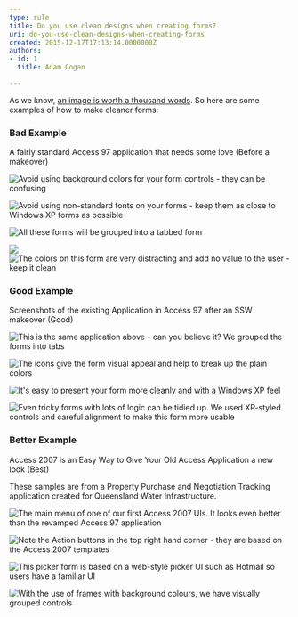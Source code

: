 ```yaml
---
type: rule
title: Do you use clean designs when creating forms?
uri: do-you-use-clean-designs-when-creating-forms
created: 2015-12-17T17:13:14.0000000Z
authors:
- id: 1
  title: Adam Cogan

---
```


As we know, [an image is worth a thousand words](/_layouts/15/FIXUPREDIRECT.ASPX?WebId=3dfc0e07-e23a-4cbb-aac2-e778b71166a2&TermSetId=07da3ddf-0924-4cd2-a6d4-a4809ae20160&TermId=05d3e94e-36d1-40e7-ba91-42dc1ada45ad). So here are some examples of how to make cleaner forms:
 
###  Bad Example

A fairly standard Access 97 application that needs some love (Before a makeover)

![ Avoid using background colors for your form controls - they can be confusing](accessui_candidateedit1_before.gif)

![ Avoid using non-standard fonts on your forms - keep them as close to Windows XP forms as possible](accessui_candidateedit2_before.gif)

![ All these forms will be grouped into a tabbed form](accessui_candidateedit3_before.gif)

![](accessui_candidateedit4_before.gif)
![ The colors on this form are very distracting and add no value to the user - keep it clean](accessui_candidatesearch_before.gif)

###  Good Example 

Screenshots of the existing Application in Access 97 after an SSW makeover (Good)

![ This is the same application above - can you believe it? We grouped the forms into tabs](accessui_candidateedit1_after.gif)

![ The icons give the form visual appeal and help to break up the plain colors](accessui_candidateedit2_after.gif)

![ It's easy to present your form more cleanly and with a Windows XP feel](accessui_candidateedit3_after.gif)

![ Even tricky forms with lots of logic can be tidied up. We used XP-styled controls and careful alignment to make this form more usable](accessui_candidatesearch_after.gif)

###  Better Example

Access 2007 is an Easy Way to Give Your Old Access Application a new look (Best)

These samples are from a Property Purchase and Negotiation Tracking application created for Queensland Water Infrastructure.

![ The main menu of one of our first Access 2007 UIs. It looks even better than the revamped Access 97 application](Aqua_MainMenu.jpg)

![ Note the Action buttons in the top right hand corner - they are based on the Access 2007 templates](Aqua_Valuation.jpg)

![ This picker form is based on a web-style picker UI such as Hotmail so users have a familiar UI](Aqua_PickerForm.jpg)

![ With the use of frames with background colours, we have visually grouped controls](Aqua_Agreement.jpg)
